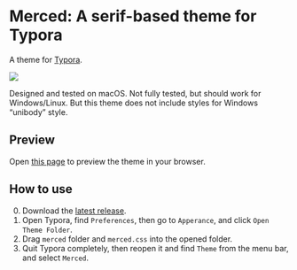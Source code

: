 # Merced: A serif-based theme for Typora

A theme for [Typora](https://typora.io).

![](https://raw.githubusercontent.com/yych42/merced-theme/main/example/screenshot.png)

Designed and tested on macOS. Not fully tested, but should work for Windows/Linux. But this theme does not include styles for Windows “unibody” style.

## Preview

Open [this page](https://yych42.github.io/merced-theme/example/index.html) to preview the theme in your browser.

## How to use

0. Download the [latest release](https://github.com/yych42/merced-theme/releases).
1. Open Typora, find `Preferences`, then go to `Apperance`, and click `Open Theme Folder`.
2. Drag `merced` folder and `merced.css` into the opened folder.
3. Quit Typora completely, then reopen it and find `Theme` from the menu bar, and select `Merced`.
